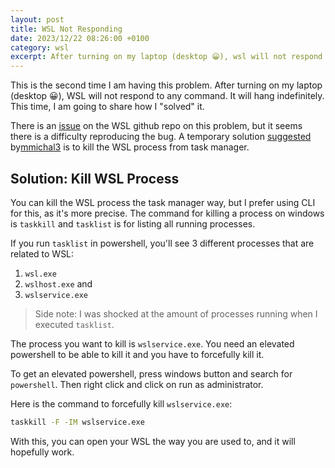 ```yaml
---
layout: post
title: WSL Not Responding
date: 2023/12/22 08:26:00 +0100
category: wsl
excerpt: After turning on my laptop (desktop 😀), wsl will not respond to any command
---
```

This is the second time I am having this problem. After turning on my laptop (desktop 😀), WSL will not respond to any command. It will hang indefinitely. This time, I am going to share how I "solved" it.

There is an [issue](https://github.com/microsoft/WSL/issues/8529) on the WSL github repo on this problem, but it seems there is a difficulty reproducing the bug. A temporary solution [suggested](https://github.com/microsoft/WSL/issues/8529#issuecomment-1166352159) by[mmichal3](https://github.com/mmichal3) is to kill the WSL process from task manager.

## Solution: Kill WSL Process

You can kill the WSL process the task manager way, but I prefer using CLI for this, as it's more precise. The command for killing a process on windows is `taskkill` and `tasklist` is for listing all running processes.

If you run `tasklist` in powershell, you'll see 3 different processes that are related to WSL:

1. `wsl.exe`
2. `wslhost.exe` and
3. `wslservice.exe`

> Side note: I was shocked at the amount of processes running when I executed `tasklist`.

The process you want to kill is `wslservice.exe`. You need an elevated powershell to be able to kill it and you have to forcefully kill it.

To get an elevated powershell, press windows button and search for `powershell`. Then right click and click on run as administrator.

Here is the command to forcefully kill `wslservice.exe`:

```bash
taskkill -F -IM wslservice.exe
```

With this, you can open your WSL the way you are used to, and it will hopefully work.
